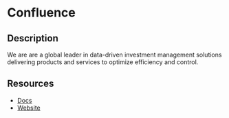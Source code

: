 # Confluence

## Description

We are are a global leader in data-driven investment management solutions delivering products and services to optimize efficiency and control.

## Resources

- [Docs](https://docs.atlassian.com/atlassian-confluence/REST/6.6.0/)
- [Website](confluence.com)
